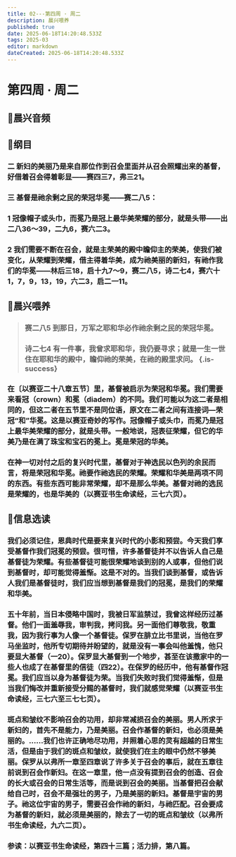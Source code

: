 ```yaml
---
title: 02---第四周 · 周二
description: 晨兴喂养
published: true
date: 2025-06-18T14:20:48.533Z
tags: 2025-03
editor: markdown
dateCreated: 2025-06-18T14:20:48.533Z
---
```


# 第四周 · 周二
## 🎵晨兴音频

## 📖纲目

### 二    新妇的美丽乃是来自那位作到召会里面并从召会照耀出来的基督，好借着召会得着彰显——赛四三7，弗三21。

### 三    基督是祂余剩之民的荣冠华冕——赛二八5：

### 1    冠像帽子或头巾，而冕乃是冠上最华美荣耀的部分，就是头带——出二八36～39，二九6，赛六二3。

### 2    我们需要不断在召会，就是主荣美的殿中瞻仰主的荣美，使我们被变化，从荣耀到荣耀，借主得着华美，成为祂美丽的新妇，有祂作我们的华冕——林后三18，启十九7～9，赛二八5，诗二七4，赛六十1，7，9，13，19，六二3，启二一11。

## 📖晨兴喂养

>### **赛二八5**    **到那日，万军之耶和华必作祂余剩之民的荣冠华冕。**
>
>### **诗二七4**    **有一件事，我曾求耶和华，我仍要寻求；就是一生一世住在耶和华的殿中，瞻仰祂的荣美，在祂的殿里求问。** {.is-success}

### 在〔以赛亚二十八章五节〕里，基督被启示为荣冠和华冕。我们需要来看冠（crown）和冕（diadem）的不同。我们可能以为这二者是相同的，但这二者在五节里不是同位语，原文在二者之间有连接词—荣冠“和”华冕。这是以赛亚奇妙的写作。冠像帽子或头巾，而冕乃是冠上最华美荣耀的部分，就是头带。一般地说，冠表征荣耀，但它的华美乃是在满了珠宝和宝石的冕上。冕是荣冠的华美。

### 在神一切对付之后的复兴时代里，基督对于神选民以色列的余民而言，将是荣冠和华冕。祂要作祂选民的荣耀。荣耀和华美是两项不同的东西。有些东西可能非常荣耀，却不是那么华美。基督对祂的选民是荣耀的，也是华美的（以赛亚书生命读经，三七六页）。

## 📖信息选读

### 我们必须记住，恩典时代是要来复兴时代的小影和预尝。今天我们享受基督作我们冠冕的预尝。很可惜，许多基督徒并不以告诉人自己是基督徒为荣耀。有些基督徒可能很荣耀地谈到别的人或事，但他们说到基督时，却可能觉得羞惭。这是不对的。当我们谈到基督，或告诉人我们是基督徒时，我们应当想到基督是我们的冠冕，是我们的荣耀和华美。

### 五十年前，当日本侵略中国时，我被日军监禁过，我曾这样经历过基督。他们一面羞辱我，审判我，拷问我。另一面他们尊敬我，敬重我，因为我行事为人像一个基督徒。保罗在腓立比书里说，当他在罗马坐监时，他所专切期待并盼望的，就是没有一事会叫他羞愧，他只要显大基督（一20）。保罗显大基督到一个地步，甚至在该撒家中的一些人也成了在基督里的信徒（四22）。在保罗的经历中，他有基督作冠冕。我们应当以身为基督徒为荣。当我们失败时我们觉得羞惭，但是当我们悔改并重新接受分赐的基督时，我们就感觉荣耀（以赛亚书生命读经，三七六至三七七页）。

### 斑点和皱纹不影响召会的功用，却非常减损召会的美丽。男人所求于新妇的，首先不是能力，乃是美丽。召会作基督的新妇，也必须是美丽的。……我们也许正确地尽功用，并照着心思的灵有超越的日常生活，但是由于我们的斑点和皱纹，就使我们在主的眼中仍然不够美丽。保罗从以弗所一章至四章说了许多关于召会的事后，就在五章往前说到召会作新妇。在这一章里，他一点没有提到召会的创造、召会的长大或召会的日常生活等，而是说到召会的美丽。当基督把召会献给自己时，召会不是强壮的男子，乃是美丽的新妇。基督是宇宙的男子。祂这位宇宙的男子，需要召会作祂的新妇，与祂匹配。召会要成为基督的新妇，就必须是美丽的，除去了一切的斑点和皱纹（以弗所书生命读经，九六二页）。

### 参读：以赛亚书生命读经，第四十三篇；活力排，第八篇。
<!-- Google tag (gtag.js) -->
<script async src="https://www.googletagmanager.com/gtag/js?id=G-1P8709Z16T"></script>
<script>
  window.dataLayer = window.dataLayer || [];
  function gtag(){dataLayer.push(arguments);}
  gtag('js', new Date());

  gtag('config', 'G-1P8709Z16T');
</script>